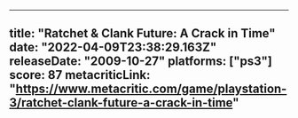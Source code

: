 
---
title: "Ratchet & Clank Future: A Crack in Time"
date: "2022-04-09T23:38:29.163Z"
releaseDate: "2009-10-27"
platforms: ["ps3"]
score: 87
metacriticLink: "https://www.metacritic.com/game/playstation-3/ratchet-clank-future-a-crack-in-time"
---
